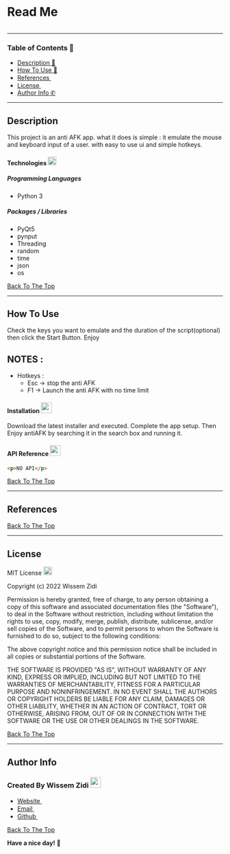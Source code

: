 # Read Me

<!-- ## [👀 Live-Server](https://.netlify.app) -->

<img src="./preview.png" alt="">

---

### Table of Contents 👋

- [Description 📄](#description)
- [How To Use 📙](#how-to-use)
- [References <img src="https://github.com/Wissem-Zidi/icons/blob/main/reference.svg" height="15" alt="">](#references)
- [License <img src="https://github.com/Wissem-Zidi/icons/blob/main/licence.svg" height="15" alt="">](#license)
- [Author Info ✆](#author-info)

---

## Description

This project is an anti AFK app.
what it does is simple :
    it emulate the mouse and keyboard input of a user.
with easy to use ui and simple hotkeys.

#### Technologies <img src="https://github.com/Wissem-Zidi/icons/blob/main/technologies.svg" alt="🛠️" height="20">

##### Programming Languages
- Python 3
##### Packages / Libraries
- PyQt5
- pynput
- Threading
- random
- time
- json
- os

[Back To The Top](#read-me)

---

## How To Use

Check the keys you want to emulate and the duration of the script(optional) then click the Start Button.
Enjoy

## NOTES : 
- Hotkeys :
    - Esc -> stop the anti AFK
    - F1 -> Launch the anti AFK with no time limit

#### Installation <img src="https://github.com/Wissem-Zidi/icons/blob/main/settings.svg" alt="" height="25">

Download the latest installer and executed.
Complete the app setup.
Then Enjoy antiAFK by searching it in the search box and running it.

#### API Reference <img src="https://github.com/Wissem-Zidi/icons/blob/main/api.svg" alt="" height="25">

```html
<p>NO API</p>
```

[Back To The Top](#read-me)

---

## References

[Back To The Top](#read-me)

---

## License

MIT License <img src="https://github.com/Wissem-Zidi/icons/blob/main/licence.svg" height="20" alt="">

Copyright (c) 2022 Wissem Zidi

Permission is hereby granted, free of charge, to any person obtaining a copy
of this software and associated documentation files (the "Software"), to deal
in the Software without restriction, including without limitation the rights
to use, copy, modify, merge, publish, distribute, sublicense, and/or sell
copies of the Software, and to permit persons to whom the Software is
furnished to do so, subject to the following conditions:

The above copyright notice and this permission notice shall be included in all
copies or substantial portions of the Software.

THE SOFTWARE IS PROVIDED "AS IS", WITHOUT WARRANTY OF ANY KIND, EXPRESS OR
IMPLIED, INCLUDING BUT NOT LIMITED TO THE WARRANTIES OF MERCHANTABILITY,
FITNESS FOR A PARTICULAR PURPOSE AND NONINFRINGEMENT. IN NO EVENT SHALL THE
AUTHORS OR COPYRIGHT HOLDERS BE LIABLE FOR ANY CLAIM, DAMAGES OR OTHER
LIABILITY, WHETHER IN AN ACTION OF CONTRACT, TORT OR OTHERWISE, ARISING FROM,
OUT OF OR IN CONNECTION WITH THE SOFTWARE OR THE USE OR OTHER DEALINGS IN THE
SOFTWARE.

[Back To The Top](#read-me)

---

## Author Info

### Created By Wissem Zidi <img src="https://github.com/wissemzidi/icons/blob/main/wissem-zidi-logo.jpg" alt="" height="25">

- [Website <img src="https://github.com/Wissem-Zidi/icons/blob/main/home.svg" alt="" height="15">](https://wissem-zidi-ofc.netlify.com)
- [Email <img src="https://github.com/Wissem-Zidi/icons/blob/main/Email.svg" alt="" height="15">](https://mail.google.com/mail/u/0/?fs=1&tf=cm&source=mailto&to=wissem.zidi.contact@gmail.com)
- [Github <img src="https://github.com/Wissem-Zidi/icons/blob/main/github.svg" alt="" height="15">](https://github.com/wissemzidi/)

[Back To The Top](#read-me)

**Have a nice day!** 🚀
